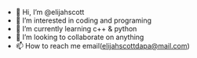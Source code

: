 - 👋 Hi, I’m @elijahscott
- 👀 I’m interested in coding and programing
- 🌱 I’m currently learning c++ & python
- 💞️ I’m looking to collaborate on anything
- 📫 How to reach me email(elijahscottdapa@mail.com)

<!---
elijahscott/elijahscott is a ✨ special ✨ repository because its `README.md` (this file) appears on your GitHub profile.
You can click the Preview link to take a look at your changes.
--->
